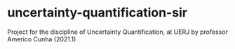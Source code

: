 # uncertainty-quantification-sir
Project for the discipline of Uncertainty Quantification, at UERJ by professor Americo Cunha (2021.1)
